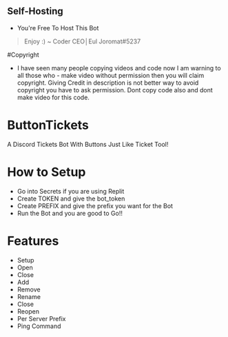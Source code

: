 ## Self-Hosting 
- You're Free To Host This Bot 
> Enjoy :)
~ Coder CEO│Eul Joromat#5237

#Copyright 
- I have seen many people copying videos and code now I am warning to all those who - make video without permission then you will claim copyright.
Giving Credit in description is not better way to avoid copyright you have to ask permission. 
Dont copy code also and dont make video for this code.
# ButtonTickets
A Discord Tickets Bot With Buttons Just Like Ticket Tool!

# How to Setup
- Go into Secrets if you are using Replit
- Create TOKEN and give the bot_token
- Create PREFIX and give the prefix you want for the Bot
- Run the Bot and you are good to Go!!

# Features
- Setup 
- Open 
- Close
- Add
- Remove
- Rename
- Close
- Reopen
- Per Server Prefix 
- Ping Command


